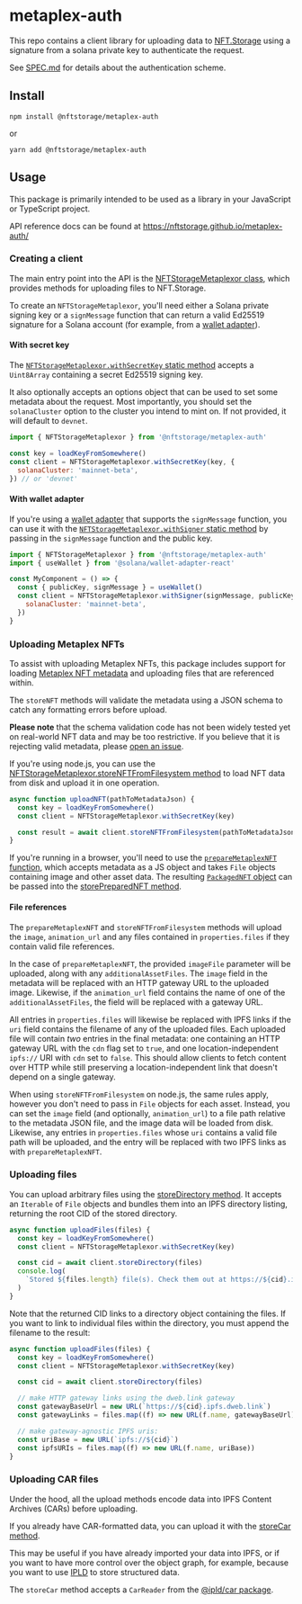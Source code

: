 # metaplex-auth

This repo contains a client library for uploading data to [NFT.Storage](https://nft.storage) using a signature from a solana private key to authenticate the request.

See [SPEC.md](https://github.com/nftstorage/metaplex-auth/blob/main/SPEC.md) for details about the authentication scheme.

## Install

```
npm install @nftstorage/metaplex-auth
```

or

```
yarn add @nftstorage/metaplex-auth
```

## Usage

This package is primarily intended to be used as a library in your JavaScript or TypeScript project.

API reference docs can be found at https://nftstorage.github.io/metaplex-auth/

### Creating a client

The main entry point into the API is the [NFTStorageMetaplexor class](https://nftstorage.github.io/metaplex-auth/classes/NFTStorageMetaplexor.html), which provides methods for uploading files to NFT.Storage.

To create an `NFTStorageMetaplexor`, you'll need either a Solana private signing key or a `signMessage` function that can return a valid Ed25519 signature for a Solana account (for example, from a [wallet adapter](https://github.com/solana-labs/wallet-adapter)).

#### With secret key

The [`NFTStorageMetaplexor.withSecretKey` static method](https://nftstorage.github.io/metaplex-auth/classes/NFTStorageMetaplexor.html#withSecretKey) accepts a `Uint8Array` containing a secret Ed25519 signing key.

It also optionally accepts an options object that can be used to set some metadata about the request. Most importantly, you should set the `solanaCluster` option to the cluster you intend to mint on. If not provided, it will default to `devnet`.

```js
import { NFTStorageMetaplexor } from '@nftstorage/metaplex-auth'

const key = loadKeyFromSomewhere()
const client = NFTStorageMetaplexor.withSecretKey(key, {
  solanaCluster: 'mainnet-beta',
}) // or 'devnet'
```

#### With wallet adapter

If you're using a [wallet adapter](https://github.com/solana-labs/wallet-adapter) that supports the `signMessage` function, you can use it with the [`NFTStorageMetaplexor.withSigner` static method](https://nftstorage.github.io/metaplex-auth/classes/NFTStorageMetaplexor.html#withSigner) by passing in the `signMessage` function and the public key.

```js
import { NFTStorageMetaplexor } from '@nftstorage/metaplex-auth'
import { useWallet } from '@solana/wallet-adapter-react'

const MyComponent = () => {
  const { publicKey, signMessage } = useWallet()
  const client = NFTStorageMetaplexor.withSigner(signMessage, publicKey, {
    solanaCluster: 'mainnet-beta',
  })
}
```

### Uploading Metaplex NFTs

To assist with uploading Metaplex NFTs, this package includes support for loading [Metaplex NFT metadata](https://docs.metaplex.com/nft-standard) and uploading files that are referenced within.

The `storeNFT` methods will validate the metadata using a JSON schema to catch any formatting errors before upload.

**Please note** that the schema validation code has not been widely tested yet on real-world NFT data and may be too restrictive. If you believe that it is rejecting valid metadata, please [open an issue](https://github.com/nftstorage/metaplex-auth/issues/new).

If you're using node.js, you can use the [NFTStorageMetaplexor.storeNFTFromFilesystem method](https://nftstorage.github.io/metaplex-auth/classes/NFTStorageMetaplexor.html#storeNFTFromFilesystem) to load NFT data from disk and upload it in one operation.

```js
async function uploadNFT(pathToMetadataJson) {
  const key = loadKeyFromSomewhere()
  const client = NFTStorageMetaplexor.withSecretKey(key)

  const result = await client.storeNFTFromFilesystem(pathToMetadataJson)
}
```

If you're running in a browser, you'll need to use the [`prepareMetaplexNFT` function](https://nftstorage.github.io/metaplex-auth/modules.html#prepareMetaplexNFT), which accepts metadata as a JS object and takes `File` objects containing image and other asset data. The resulting [`PackagedNFT` object](https://nftstorage.github.io/metaplex-auth/interfaces/PackagedNFT.html) can be passed into the [storePreparedNFT method](https://nftstorage.github.io/metaplex-auth/classes/NFTStorageMetaplexor.html#storePreparedNFT).

#### File references

The `prepareMetaplexNFT` and `storeNFTFromFilesystem` methods will upload the `image`, `animation_url` and any files contained in `properties.files` if they contain valid file references.

In the case of `prepareMetaplexNFT`, the provided `imageFile` parameter will be uploaded, along with any `additionalAssetFiles`. The `image` field in the metadata will be replaced with an HTTP gateway URL to the uploaded image. Likewise, if the `animation_url` field contains the name of one of the `additionalAssetFiles`, the field will be replaced with a gateway URL.

All entries in `properties.files` will likewise be replaced with IPFS links if the `uri` field contains the filename of any of the uploaded files. Each uploaded file will contain _two_ entries in the final metadata: one containing an HTTP gateway URL with the `cdn` flag set to `true`, and one location-independent `ipfs://` URI with `cdn` set to `false`. This should allow clients to fetch content over HTTP while still preserving a location-independent link that doesn't depend on a single gateway.

When using `storeNFTFromFilesystem` on node.js, the same rules apply, however you don't need to pass in `File` objects for each asset. Instead, you can set the `image` field (and optionally, `animation_url`) to a file path relative to the metadata JSON file, and the image data will be loaded from disk. Likewise, any entries in `properties.files` whose `uri` contains a valid file path will be uploaded, and the entry will be replaced with two IPFS links as with `prepareMetaplexNFT`.

### Uploading files

You can upload arbitrary files using the [storeDirectory method](https://nftstorage.github.io/metaplex-auth/classes/NFTStorageMetaplexor.html#storeDirectory). It accepts an `Iterable` of `File` objects and bundles them into an IPFS directory listing, returning the root CID of the stored directory.

```js
async function uploadFiles(files) {
  const key = loadKeyFromSomewhere()
  const client = NFTStorageMetaplexor.withSecretKey(key)

  const cid = await client.storeDirectory(files)
  console.log(
    `Stored ${files.length} file(s). Check them out at https://${cid}.ipfs.dweb.link`
  )
}
```

Note that the returned CID links to a directory object containing the files. If you want to link to individual files within the directory, you must append the filename to the result:

```js
async function uploadFiles(files) {
  const key = loadKeyFromSomewhere()
  const client = NFTStorageMetaplexor.withSecretKey(key)

  const cid = await client.storeDirectory(files)

  // make HTTP gateway links using the dweb.link gateway
  const gatewayBaseUrl = new URL(`https://${cid}.ipfs.dweb.link`)
  const gatewayLinks = files.map((f) => new URL(f.name, gatewayBaseUrl))

  // make gateway-agnostic IPFS uris:
  const uriBase = new URL(`ipfs://${cid}`)
  const ipfsURIs = files.map((f) => new URL(f.name, uriBase))
}
```

### Uploading CAR files

Under the hood, all the upload methods encode data into IPFS Content Archives (CARs) before uploading.

If you already have CAR-formatted data, you can upload it with the [storeCar method](https://nftstorage.github.io/metaplex-auth/classes/NFTStorageMetaplexor.html#storeCar).

This may be useful if you have already imported your data into IPFS, or if you want to have more control over the object graph, for example, because you want to use [IPLD](https://ipld.io) to store structured data.

The `storeCar` method accepts a `CarReader` from the [@ipld/car package](https://github.com/ipld/js-car).
